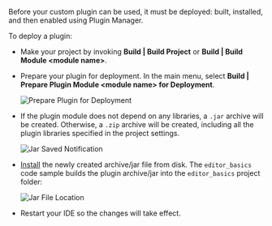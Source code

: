 [//]: # (title: Deploying a Plugin)

<!-- Copyright 2000-2022 JetBrains s.r.o. and other contributors. Use of this source code is governed by the Apache 2.0 license that can be found in the LICENSE file. -->

Before your custom plugin can be used, it must be deployed: built, installed, and then enabled using Plugin Manager.

To deploy a plugin:

* Make your project by invoking **Build \| Build Project** or **Build \| Build Module \<module name\>**.
* Prepare your plugin for deployment.
  In the main menu, select **Build \| Prepare Plugin Module \<module name\> for Deployment**.

  ![Prepare Plugin for Deployment](prepare_plugin_for_deployment.png)

* If the plugin module does not depend on any libraries, a `.jar` archive will be created.
  Otherwise, a `.zip` archive will be created, including all the plugin libraries specified in the project settings.

  ![Jar Saved Notification](jar_saved_notification.png)

* [Install](https://www.jetbrains.com/help/idea/managing-plugins.html#installing-plugins-from-disk)
  the newly created archive/jar file from disk.
  The `editor_basics` code sample builds the plugin archive/jar into the `editor_basics` project folder:

  ![Jar File Location](jar_location.png)

* Restart your IDE so the changes will take effect.
